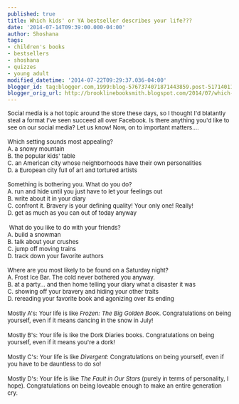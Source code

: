 ```yaml
---
published: true
title: Which kids' or YA bestseller describes your life???
date: '2014-07-14T09:39:00.000-04:00'
author: Shoshana
tags:
- children's books
- bestsellers
- shoshana
- quizzes
- young adult
modified_datetime: '2014-07-22T09:29:37.036-04:00'
blogger_id: tag:blogger.com,1999:blog-5767374071871443859.post-5171401190515683262
blogger_orig_url: http://brooklinebooksmith.blogspot.com/2014/07/which-kids-or-ya-bestseller-describes.html
---
```


<span style="font-size: small;">Social media is a hot topic around the store these days, so I thought I'd blatantly steal a format I've seen succeed all over Facebook. Is there anything you'd like to see on our social media? Let us know! Now, on to important matters....</span><br /><span style="font-size: small;"><br />Which setting sounds most appealing?</span><br /><span style="font-size: small;">A. a snowy mountain</span><br /><span style="font-size: small;">B. the popular kids' table</span><br /><span style="font-size: small;">C. an American city whose neighborhoods have their own personalities</span><br /><span style="font-size: small;">D. a European city full of art and tortured artists</span><br /><span style="font-size: small;"><br /></span><span style="font-size: small;">Something is bothering you. What do you do?</span><br /><span style="font-size: small;">A. run and hide until you just have to let your feelings out</span><br /><span style="font-size: small;">B. write about it in your diary</span><br /><span style="font-size: small;">C. confront it. Bravery is your defining quality! Your only one! Really!</span><br /><span style="font-size: small;">D. get as much as you can out of today anyway</span><br /><br /><span style="font-size: small;">&nbsp;What do you like to do with your friends?</span><br /><span style="font-size: small;">A. build a snowman</span><br /><span style="font-size: small;">B. talk about your crushes</span><br /><span style="font-size: small;">C. jump off moving trains</span><br /><span style="font-size: small;">D. track down your favorite authors</span><span style="font-size: small;"></span><br /><span style="font-size: small;"><br /></span><span style="font-size: small;">Where are you most likely to be found on a Saturday night?</span><br /><span style="font-size: small;">A. Frost Ice Bar. The cold never bothered you anyway.</span><br /><span style="font-size: small;">B. at a party... and then home telling your diary what a disaster it was</span><br /><span style="font-size: small;">C. showing off your bravery and hiding your other traits</span><br /><span style="font-size: small;">D. </span><span style="font-size: xx-small;"><span style="font-size: x-small;"><span style="font-size: small;">rereading your favorite book and agonizing over its ending&nbsp;</span></span></span><br /><br /><span style="font-size: xx-small;"><span style="font-size: x-small;"><span style="font-size: small;">Mostly A's: Your life is like <i>Frozen: The Big Golden Book</i>. Congratulations on being yourself, even if it means dancing in the snow in July!&nbsp;</span></span></span><br /><br /><span style="font-size: xx-small;"><span style="font-size: x-small;"><span style="font-size: small;">Mostly B's: Your life is like the Dork Diaries books. Congratulations on being yourself, even if it means you're a dork!</span></span></span><br /><br /><span style="font-size: xx-small;"><span style="font-size: x-small;"><span style="font-size: small;">Mostly C's: Your life is like <i>Divergent</i>: Congratulations on being yourself, even if you have to be dauntless to do so!</span></span></span><br /><br /><span style="font-size: xx-small;"><span style="font-size: x-small;"><span style="font-size: small;">Mostly D's: Your life is like <i>The Fault in Our Stars</i> (purely in terms of personality, I hope). Congratulations on being loveable enough to make an entire generation cry.&nbsp;</span> </span></span>